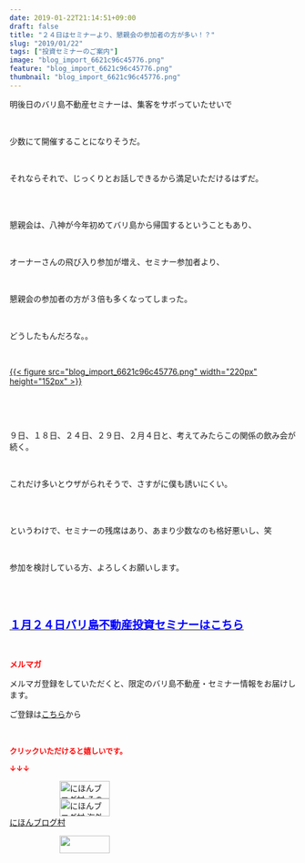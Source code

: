 ```yaml
---
date: 2019-01-22T21:14:51+09:00
draft: false
title: "２４日はセミナーより、懇親会の参加者の方が多い！？"
slug: "2019/01/22"
tags: ["投資セミナーのご案内"]
image: "blog_import_6621c96c45776.png"
feature: "blog_import_6621c96c45776.png"
thumbnail: "blog_import_6621c96c45776.png"
---
```

<p>明後日のバリ島不動産セミナーは、集客をサボっていたせいで</p><p> </p><p>少数にて開催することになりそうだ。</p><p> </p><p>それならそれで、じっくりとお話しできるから満足いただけるはずだ。</p><p> </p><p><br/>懇親会は、八神が今年初めてバリ島から帰国するということもあり、</p><p> </p><p>オーナーさんの飛び入り参加が増え、セミナー参加者より、</p><p> </p><p>懇親会の参加者の方が３倍も多くなってしまった。</p><p> </p><p>どうしたもんだろな。。</p><p> </p><p><a href="blog_import_6621c96c45776.png">{{< figure src="blog_import_6621c96c45776.png" width="220px" height="152px" >}}</a></p><p> </p><p> </p><p>９日、１８日、２４日、２９日、２月４日と、考えてみたらこの関係の飲み会が続く。</p><p> </p><p>これだけ多いとウザがられそうで、さすがに僕も誘いにくい。</p><p> </p><p><br/>というわけで、セミナーの残席はあり、あまり少数なのも格好悪いし、笑</p><p> </p><p>参加を検討している方、よろしくお願いします。</p><p> </p><p> </p><p><span style="font-size: 1.4em;"><a href="entry-12432267169.html" target="_blank"><span style="color: rgb(0, 0, 255);"><span style="font-weight: bold;">１月２４日バリ島不動産投資セミナーはこちら</span></span></a></span></p><p> </p><p><span style="font-weight: bold;"><span style="color: rgb(255, 0, 0);">メルマガ</span></span></p><p>メルマガ登録をしていただくと、限定のバリ島不動産・セミナー情報をお届けします。</p><p>ご登録は<a href="f9eeVI" target="_blank">こちら</a>から</p><p style="text-align: center;"> </p><p><font color="#ff0000" size="2"><strong>クリックいただけると嬉しいです。</strong></font></p><p><font color="#ff0000" size="2"><strong>↓↓↓</strong></font></p><p><a href="ranking.html?p_cid=01260127" id="&amp;blogmura_banner" target="_blank"><img alt="にほんブログ村 その他生活ブログ 不動産投資へ" border="0" height="31" src="data:image/svg+xml;charset=utf-8,%3Csvg%20xmlns%3D%22http%3A%2F%2Fwww.w3.org%2F2000%2Fsvg%22%20title%3D%22Placeholder%20for%20Images%22%20role%3D%22presentation%22%20viewBox%3D%220%200%2088%2031%22%20%2F%3E" width="88" data-src="https://img-proxy.blog-video.jp/images?url=http%3A%2F%2Flife.blogmura.com%2Fhudousantoushi%2Fimg%2Fhudousantoushi88_31.gif" style="aspect-ratio: auto 88 / 31;"/><noscript><img alt="にほんブログ村 その他生活ブログ 不動産投資へ" border="0" height="31" src="https://img-proxy.blog-video.jp/images?url=http%3A%2F%2Flife.blogmura.com%2Fhudousantoushi%2Fimg%2Fhudousantoushi88_31.gif" width="88"></noscript></a><br/><a href="ranking.html?p_cid=01260127" target="_blank"><img alt="にほんブログ村 海外生活ブログ バリ島情報へ" border="0" height="31" src="data:image/svg+xml;charset=utf-8,%3Csvg%20xmlns%3D%22http%3A%2F%2Fwww.w3.org%2F2000%2Fsvg%22%20title%3D%22Placeholder%20for%20Images%22%20role%3D%22presentation%22%20viewBox%3D%220%200%2088%2031%22%20%2F%3E" width="88" data-src="https://img-proxy.blog-video.jp/images?url=http%3A%2F%2Foverseas.blogmura.com%2Fbali%2Fimg%2Fbali88_31.gif" style="aspect-ratio: auto 88 / 31;"/><noscript><img alt="にほんブログ村 海外生活ブログ バリ島情報へ" border="0" height="31" src="https://img-proxy.blog-video.jp/images?url=http%3A%2F%2Foverseas.blogmura.com%2Fbali%2Fimg%2Fbali88_31.gif" width="88"></noscript></a><br/><a href="ranking.html?p_cid=01260127" target="_blank">にほんブログ村</a></p><p><a href="link.php?1804582" title="人気ブログランキングへ"><img border="0" height="31" src="data:image/svg+xml;charset=utf-8,%3Csvg%20xmlns%3D%22http%3A%2F%2Fwww.w3.org%2F2000%2Fsvg%22%20title%3D%22Placeholder%20for%20Images%22%20role%3D%22presentation%22%20viewBox%3D%220%200%2088%2031%22%20%2F%3E" width="88" data-src="https://blog.with2.net/img/banner/banner_22.gif" style="aspect-ratio: auto 88 / 31;"/><noscript><img border="0" height="31" src="https://blog.with2.net/img/banner/banner_22.gif" width="88"></noscript></a></p><p> </p>


